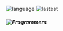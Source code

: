 ![language](https://img.shields.io/github/languages/top/N0WST4NDUP/Algorithm.svg?color=orange&logo=java&style=plastic)
![lastest](https://img.shields.io/github/last-commit/N0WST4NDUP/Algorithm.svg?color=cc33ff&style=plastic)

##### ![Programmers](https://business.programmers.co.kr/assets/img-prgm-banner-4231ac7eede518adc7a166e49bbd2b43bbffca3517b8c034b01f3995efa10785.png?)
